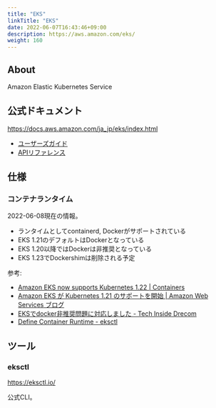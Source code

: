 ```yaml
---
title: "EKS"
linkTitle: "EKS"
date: 2022-06-07T16:43:46+09:00
description: https://aws.amazon.com/eks/
weight: 160
---
```


## About
Amazon Elastic Kubernetes Service

## 公式ドキュメント

https://docs.aws.amazon.com/ja_jp/eks/index.html

- [ユーザーズガイド](https://docs.aws.amazon.com/ja_jp/eks/latest/userguide/what-is-eks.html)
- [APIリファレンス](https://docs.aws.amazon.com/ja_jp/eks/latest/APIReference/Welcome.html)

## 仕様
### コンテナランタイム

2022-06-08現在の情報。

- ランタイムとしてcontainerd, Dockerがサポートされている
- EKS 1.21のデフォルトはDockerとなっている
- EKS 1.20以降ではDockerは非推奨となっている
- EKS 1.23でDockershimは削除される予定

参考:
- [Amazon EKS now supports Kubernetes 1.22 | Containers](https://aws.amazon.com/blogs/containers/amazon-eks-now-supports-kubernetes-1-22/)
- [Amazon EKS が Kubernetes 1.21 のサポートを開始 | Amazon Web Services ブログ](https://aws.amazon.com/jp/blogs/news/amazon-eks-1-21-released/)
- [EKSでdocker非推奨問題に対応しました - Tech Inside Drecom](https://tech.drecom.co.jp/eks-deprecates-docker/)
- [Define Container Runtime - eksctl](https://eksctl.io/usage/container-runtime/)

## ツール
### eksctl

https://eksctl.io/

公式CLI。
